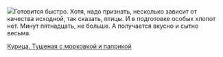 <!--2025-05-23 18:34:10-->
<div class="yb">
  <div class="rss povarenok"><a href="https://www.povarenok.ru/recipes/show/182700/"><img src="https://www.povarenok.ru/data/cache/2025may/23/29/3177809_97014-640x480.jpg"></a>Готовится быстро. Хотя, надо признать, несколько зависит от качества исходной, так сказать, птицы. И в подготовке особых хлопот нет. Минут пятнадцать, не больше.
А получается вкусно и сытно весьма. <p class="titl"><a href="https://www.povarenok.ru/recipes/show/182700/">Курица. Тушеная с морковкой и паприкой</a></p></div>
</div>
